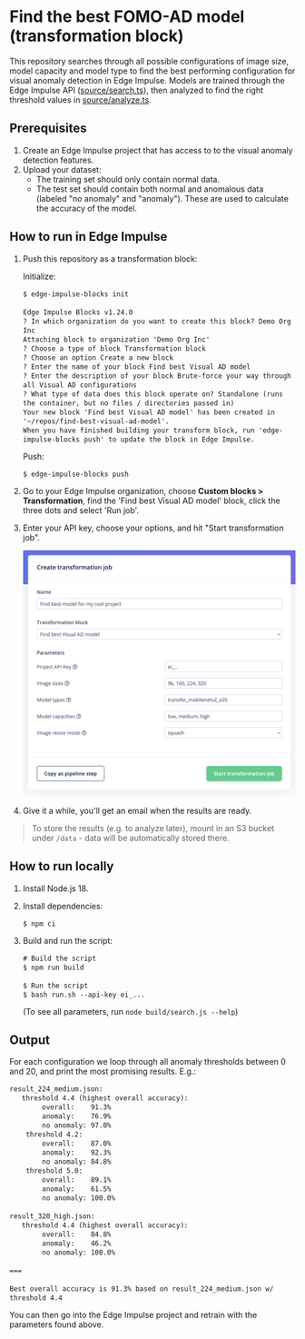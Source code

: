 # Find the best FOMO-AD model (transformation block)

This repository searches through all possible configurations of image size, model capacity and model type to find the best performing configuration for visual anomaly detection in Edge Impulse. Models are trained through the Edge Impulse API ([source/search.ts](source/search.ts)), then analyzed to find the right threshold values in [source/analyze.ts](source/analyze.ts).

## Prerequisites

1. Create an Edge Impulse project that has access to to the visual anomaly detection features.
2. Upload your dataset:
    * The training set should only contain normal data.
    * The test set should contain both normal and anomalous data (labeled "no anomaly" and "anomaly"). These are used to calculate the accuracy of the model.

## How to run in Edge Impulse

1. Push this repository as a transformation block:

    Initialize:

    ```
    $ edge-impulse-blocks init

    Edge Impulse Blocks v1.24.0
    ? In which organization do you want to create this block? Demo Org Inc
    Attaching block to organization 'Demo Org Inc'
    ? Choose a type of block Transformation block
    ? Choose an option Create a new block
    ? Enter the name of your block Find best Visual AD model
    ? Enter the description of your block Brute-force your way through all Visual AD configurations
    ? What type of data does this block operate on? Standalone (runs the container, but no files / directories passed in)
    Your new block 'Find best Visual AD model' has been created in '~/repos/find-best-visual-ad-model'.
    When you have finished building your transform block, run 'edge-impulse-blocks push' to update the block in Edge Impulse.
    ```

    Push:

    ```
    $ edge-impulse-blocks push
    ```

2. Go to your Edge Impulse organization, choose **Custom blocks > Transformation**, find the 'Find best Visual AD model' block, click the three dots and select 'Run job'.
3. Enter your API key, choose your options, and hit "Start transformation job".

    ![Configure transformation job](images/transformation-job.png)

4. Give it a while, you'll get an email when the results are ready.

> To store the results (e.g. to analyze later), mount in an S3 bucket under `/data` - data will be automatically stored there.

## How to run locally

1. Install Node.js 18.
2. Install dependencies:

    ```
    $ npm ci
    ```

3. Build and run the script:

    ```
    # Build the script
    $ npm run build

    $ Run the script
    $ bash run.sh --api-key ei_...
    ```

    (To see all parameters, run `node build/search.js --help`)

## Output

For each configuration we loop through all anomaly thresholds between 0 and 20, and print the most promising results. E.g.:

```
result_224_medium.json:
   threshold 4.4 (highest overall accuracy):
        overall:    91.3%
        anomaly:    76.9%
        no anomaly: 97.0%
    threshold 4.2:
        overall:    87.0%
        anomaly:    92.3%
        no anomaly: 84.8%
    threshold 5.0:
        overall:    89.1%
        anomaly:    61.5%
        no anomaly: 100.0%

result_320_high.json:
   threshold 4.4 (highest overall accuracy):
        overall:    84.8%
        anomaly:    46.2%
        no anomaly: 100.0%

===

Best overall accuracy is 91.3% based on result_224_medium.json w/ threshold 4.4
```

You can then go into the Edge Impulse project and retrain with the parameters found above.
